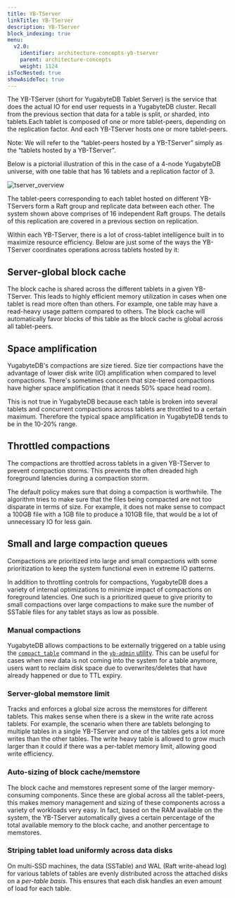 ```yaml
---
title: YB-TServer
linkTitle: YB-TServer
description: YB-TServer
block_indexing: true
menu:
  v2.0:
    identifier: architecture-concepts-yb-tserver
    parent: architecture-concepts
    weight: 1124
isTocNested: true
showAsideToc: true
---
```


The YB-TServer (short for YugabyteDB Tablet Server) is the service that does the actual IO for end
user requests in a YugabyteDB cluster. Recall from the previous section that data for a table is split, or sharded, into tablets.Each tablet is composed of one or more tablet-peers, depending on the replication factor. And each YB-TServer hosts one or more tablet-peers.

Note: We will refer to the “tablet-peers hosted by a YB-TServer” simply as the “tablets hosted by a
YB-TServer”.

Below is a pictorial illustration of this in the case of a 4-node YugabyteDB universe, with one table
that has 16 tablets and a replication factor of 3.

![tserver_overview](/images/architecture/tserver_overview.png)

The tablet-peers corresponding to each tablet hosted on different YB-TServers form a Raft group and
replicate data between each other. The system shown above comprises of 16 independent Raft groups.
The details of this replication are covered in a previous section on replication.

Within each YB-TServer, there is a lot of cross-tablet intelligence built in to maximize resource
efficiency. Below are just some of the ways the YB-TServer coordinates operations across tablets
hosted by it:

## Server-global block cache

The block cache is shared across the different tablets in a given
YB-TServer. This leads to highly efficient memory utilization in cases when one tablet is read more
often than others. For example, one table may have a read-heavy usage pattern compared to
others. The block cache will automatically favor blocks of this table as the block cache is global
across all tablet-peers.

## Space amplification

YugabyteDB's compactions are size tiered.
Size tier compactions have the advantage of lower disk write (IO) amplification when compared to level compactions.
There's sometimes concern that size-tiered compactions have higher space amplification (that it needs 50% space head room).

This is not true in YugabyteDB because each table is broken into several tablets and concurrent compactions across
tablets are throttled to a certain maximum. Therefore the typical space amplification in YugabyteDB tends to be in the 10-20% range.

## Throttled compactions

The compactions are throttled across tablets in a given YB-TServer to
prevent compaction storms. This prevents the often dreaded high foreground latencies during a
compaction storm.

The default policy makes sure that doing a compaction is worthwhile.
The algorithm tries to make sure that the files being compacted are not too disparate in terms of size.
For example, it does not make sense to compact a 100GB file with a 1GB file to produce a 101GB file, 
that would be a lot of unnecessary IO for less gain.

## Small and large compaction queues

Compactions are prioritized into large and small compactions with
some prioritization to keep the system functional even in extreme IO patterns.

In addition to throttling controls for compactions, YugabyteDB does a variety
of internal optimizations to minimize impact of compactions on foreground latencies.
One such is a prioritized queue to give priority to small compactions over large compactions
to make sure the number of SSTable files for any tablet stays as low as possible.

### Manual compactions

YugabyteDB allows compactions to be externally triggered on a table using the [`compact_table`](../../../admin/yb-admin/#compact-table) command in the [`yb-admin` utility](../../../admin/yb-admin).
This can be useful for cases when new data is not coming into the system for a table anymore,
users want to reclaim disk space due to overwrites/deletes that have already happened or due to TTL expiry.

### Server-global memstore limit

Tracks and enforces a global size across the memstores for
different tablets. This makes sense when there is a skew in the write rate across tablets. For
example, the scenario when there are tablets belonging to multiple tables in a single YB-TServer and
one of the tables gets a lot more writes than the other tables. The write heavy table is allowed to
grow much larger than it could if there was a per-tablet memory limit, allowing good write efficiency.

### Auto-sizing of block cache/memstore

The block cache and memstores represent some of the larger
memory-consuming components. Since these are global across all the tablet-peers, this makes memory
management and sizing of these components across a variety of workloads very easy. In fact, based on
the RAM available on the system, the YB-TServer automatically gives a certain percentage of the
total available memory to the block cache, and another percentage to memstores.

### Striping tablet load uniformly across data disks

On multi-SSD machines, the data (SSTable) and
WAL (Raft write-ahead log) for various tablets of tables are evenly distributed across the attached
disks on a *per-table basis*. This ensures that each disk handles an even amount of load for each
table.
